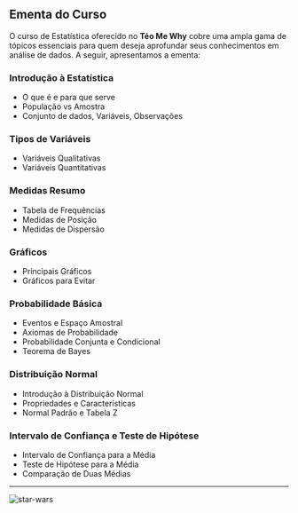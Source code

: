 ## Ementa do Curso

O curso de Estatística oferecido no **Téo Me Why** cobre uma ampla gama de tópicos essenciais para quem deseja aprofundar seus conhecimentos em análise de dados. A seguir, apresentamos a ementa:

### Introdução à Estatística
- O que é e para que serve
- População vs Amostra
- Conjunto de dados, Variáveis, Observações

### Tipos de Variáveis
- Variáveis Qualitativas
- Variáveis Quantitativas

### Medidas Resumo
- Tabela de Frequências
- Medidas de Posição
- Medidas de Dispersão

### Gráficos
- Principais Gráficos
- Gráficos para Evitar

### Probabilidade Básica
- Eventos e Espaço Amostral
- Axiomas de Probabilidade
- Probabilidade Conjunta e Condicional
- Teorema de Bayes

### Distribuição Normal
- Introdução à Distribuição Normal
- Propriedades e Características
- Normal Padrão e Tabela Z

### Intervalo de Confiança e Teste de Hipótese
- Intervalo de Confiança para a Média
- Teste de Hipótese para a Média
- Comparação de Duas Médias

---

![star-wars](https://github.com/user-attachments/assets/9724a6fa-c3c0-4cca-b604-cc317f831337)